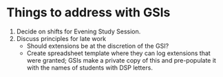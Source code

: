 

# Things to address with GSIs

1. Decide on shifts for Evening Study Session.
2. Discuss principles for late work
    - Should extensions be at the discretion of the GSI?
    - Create spreadsheet template where they can log extensions that were granted; GSIs make a private copy of this and pre-populate it with the names of students with DSP letters.